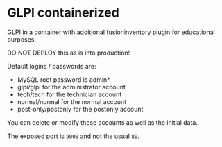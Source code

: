 # GLPI containerized

GLPI in a container with additional fusioninventory plugin for educational purposes.

DO NOT DEPLOY this as is into production!

Default logins / passwords are:

- MySQL root password is admin\*
- glpi/glpi for the administrator account
- tech/tech for the technician account
- normal/normal for the normal account
- post-only/postonly for the postonly account

You can delete or modify these accounts as well as the initial data.

The exposed port is `9000` and not the usual `80`.